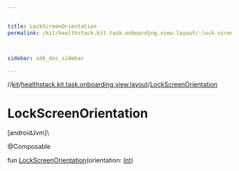 ```yaml
---


title: LockScreenOrientation
permalink: /kit/healthstack.kit.task.onboarding.view.layout/-lock-screen-orientation.html



sidebar: sdk_doc_sidebar

---
```



//[kit](/kit.html)/[healthstack.kit.task.onboarding.view.layout](index.html)/[LockScreenOrientation](-lock-screen-orientation.html)



# LockScreenOrientation



[androidJvm]\




@Composable



fun [LockScreenOrientation](-lock-screen-orientation.html)(orientation: [Int](https://kotlinlang.org/api/latest/jvm/stdlib/kotlin/-int/index.html))






